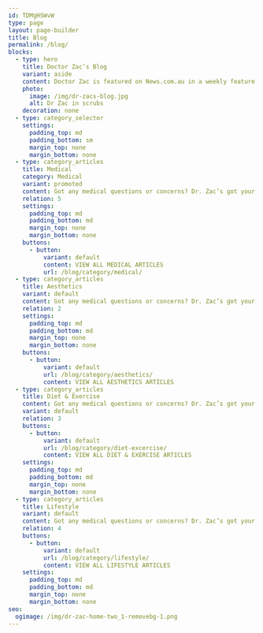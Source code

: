 ```yaml
---
id: TDMgHSWvW
type: page
layout: page-builder
title: Blog
permalink: /blog/
blocks:
  - type: hero
    title: Doctor Zac’s Blog
    variant: aside
    content: Doctor Zac is featured on News.com.au in a weekly feature ‘Ask Dr. Zac’
    photo:
      image: /img/dr-zacs-blog.jpg
      alt: Dr Zac in scrubs
    decoration: none
  - type: category_selector
    settings:
      padding_top: md
      padding_bottom: sm
      margin_top: none
      margin_bottom: none
  - type: category_articles
    title: Medical
    category: Medical
    variant: promoted
    content: Got any medical questions or concerns? Dr. Zac’s got your back.
    relation: 5
    settings:
      padding_top: md
      padding_bottom: md
      margin_top: none
      margin_bottom: none
    buttons:
      - button:
          variant: default
          content: VIEW ALL MEDICAL ARTICLES
          url: /blog/category/medical/
  - type: category_articles
    title: Aesthetics
    variant: default
    content: Got any medical questions or concerns? Dr. Zac’s got your back.
    relation: 2
    settings:
      padding_top: md
      padding_bottom: md
      margin_top: none
      margin_bottom: none
    buttons:
      - button:
          variant: default
          url: /blog/category/aesthetics/
          content: VIEW ALL AESTHETICS ARTICLES
  - type: category_articles
    title: Diet & Exercise
    content: Got any medical questions or concerns? Dr. Zac’s got your back.
    variant: default
    relation: 3
    buttons:
      - button:
          variant: default
          url: /blog/category/diet-excercise/
          content: VIEW ALL DIET & EXERCISE ARTICLES
    settings:
      padding_top: md
      padding_bottom: md
      margin_top: none
      margin_bottom: none
  - type: category_articles
    title: Lifestyle
    variant: default
    content: Got any medical questions or concerns? Dr. Zac’s got your back.
    relation: 4
    buttons:
      - button:
          variant: default
          url: /blog/category/lifestyle/
          content: VIEW ALL LIFESTYLE ARTICLES
    settings:
      padding_top: md
      padding_bottom: md
      margin_top: none
      margin_bottom: none
seo:
  ogimage: /img/dr-zac-home-two_1-removebg-1.png
---
```

